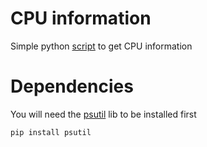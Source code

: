 # CPU information
Simple python [script](https://github.com/kakarox/CPU_info/blob/main/Script) to get CPU information

# Dependencies
You will need the [psutil](https://github.com/giampaolo/psutil/blob/master/INSTALL.rst) lib to be installed first

```pip install psutil```
